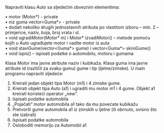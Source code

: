 Napraviti klasu Auto sa sljedećim obveznim elementima:

•	motor (Motor*)  - private  
•	niz guma vector<Guma*>  - private    
•	dodati nekoliko drugih jednostavnih atributa po vlastitom izboru – min. 2 – primjerice, naziv, boja, broj vrata i sl.  
•	void ugradiMotor(Motor* m) i Motor* izvadiMotor() – metode pomoću kojih u Auto ugrađujete motor i vadite motor iz auta  
•	void staviGume(vector<Guma*> gume) i vector<Guma*> skiniGume()  
•	void ispis() – ispisati podatke o automobilu, motoru i gumama  

Klasa Motor ima javne atribute naziv i kubikaža. Klasa guma ima javne atribute id (različit za svaku gumu) gume i tip (ljetne/zimske).
U main programu napraviti sljedeće:

1.	Kreirati jedan objekt tipa Motor (m1) i 4 zimske gume.
2.	Kreirati objekt tipa Auto (a1) i ugraditi mu motor m1 i 4 gume. Objekt a1 kreirati koristeći operator „new“.
3.	Ispisati podatke automobila
4.	„Pojačati“ motor automobila a1 tako da mu povećate kubikažu
5.	Pretvoriti gume automobila a1 iz zimskih u ljetne (ili obrnuto, ovisno što ste izabrali)
6.	Ispisati podatke automobila
7.	Osloboditi memoriju za Automobil a1
